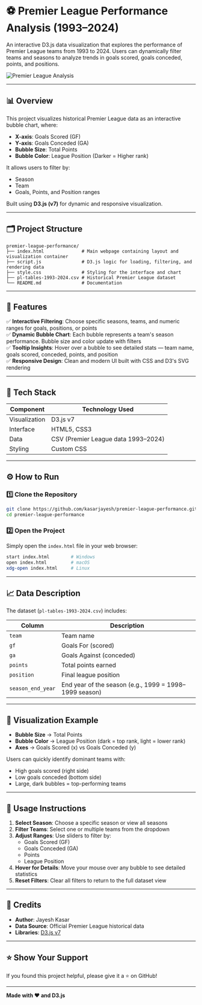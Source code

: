 # ⚽ Premier League Performance Analysis (1993–2024)

An interactive D3.js data visualization that explores the performance of Premier League teams from 1993 to 2024. Users can dynamically filter teams and seasons to analyze trends in goals scored, goals conceded, points, and positions.

![Premier League Analysis](https://img.shields.io/badge/D3.js-v7-orange)

---

## 📊 Overview

This project visualizes historical Premier League data as an interactive bubble chart, where:

- **X-axis**: Goals Scored (GF)
- **Y-axis**: Goals Conceded (GA)
- **Bubble Size**: Total Points
- **Bubble Color**: League Position (Darker = Higher rank)

It allows users to filter by:
- Season
- Team
- Goals, Points, and Position ranges

Built using **D3.js (v7)** for dynamic and responsive visualization.

---

## 🗂️ Project Structure

```
premier-league-performance/
├── index.html              # Main webpage containing layout and visualization container
├── script.js               # D3.js logic for loading, filtering, and rendering data
├── style.css               # Styling for the interface and chart
├── pl-tables-1993-2024.csv # Historical Premier League dataset
└── README.md               # Documentation
```

---

## 🚀 Features

✅ **Interactive Filtering**: Choose specific seasons, teams, and numeric ranges for goals, positions, or points  
✅ **Dynamic Bubble Chart**: Each bubble represents a team's season performance. Bubble size and color update with filters  
✅ **Tooltip Insights**: Hover over a bubble to see detailed stats — team name, goals scored, conceded, points, and position  
✅ **Responsive Design**: Clean and modern UI built with CSS and D3's SVG rendering  

---

## 🧠 Tech Stack

| Component | Technology Used |
|-----------|----------------|
| Visualization | D3.js v7 |
| Interface | HTML5, CSS3 |
| Data | CSV (Premier League data 1993–2024) |
| Styling | Custom CSS |

---

## ⚙️ How to Run

### 1️⃣ Clone the Repository

```bash
git clone https://github.com/kasarjayesh/premier-league-performance.git
cd premier-league-performance
```

### 2️⃣ Open the Project

Simply open the `index.html` file in your web browser:

```bash
start index.html        # Windows
open index.html         # macOS
xdg-open index.html     # Linux
```


---

## 📈 Data Description

The dataset (`pl-tables-1993-2024.csv`) includes:

| Column | Description |
|--------|-------------|
| `team` | Team name |
| `gf` | Goals For (scored) |
| `ga` | Goals Against (conceded) |
| `points` | Total points earned |
| `position` | Final league position |
| `season_end_year` | End year of the season (e.g., 1999 = 1998–1999 season) |

---

## 🎨 Visualization Example

- **Bubble Size** → Total Points
- **Bubble Color** → League Position (dark = top rank, light = lower rank)
- **Axes** → Goals Scored (x) vs Goals Conceded (y)

Users can quickly identify dominant teams with:
- High goals scored (right side)
- Low goals conceded (bottom side)
- Large, dark bubbles = top-performing teams

---

## 🎯 Usage Instructions

1. **Select Season**: Choose a specific season or view all seasons
2. **Filter Teams**: Select one or multiple teams from the dropdown
3. **Adjust Ranges**: Use sliders to filter by:
   - Goals Scored (GF)
   - Goals Conceded (GA)
   - Points
   - League Position
4. **Hover for Details**: Move your mouse over any bubble to see detailed statistics
5. **Reset Filters**: Clear all filters to return to the full dataset view


---


## 🙌 Credits

- **Author**: Jayesh Kasar
- **Data Source**: Official Premier League historical data
- **Libraries**: [D3.js v7](https://d3js.org/)

---


## ⭐ Show Your Support

If you found this project helpful, please give it a ⭐ on GitHub!

---

**Made with ❤️ and D3.js**